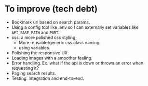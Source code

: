 # To improve (tech debt)

- Bookmark url based on search params.
- Using a config tool like .env so I can externally set variables like `API_BASE_PATH` and `PORT`.
- css: a more polished css styling;
  - More reusable/generic css class naming.
  - using variables.
- Polishing the responsive UX.
- Loading images with a smoother feeling.
- Error handling. Ex. what if the api is down or throws an error when requesting it?
- Paging search results.
- Testing: Integration and end-to-end.
